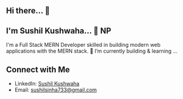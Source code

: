 ## Hi there... 👋
## I'm Sushil Kushwaha... 🙏 NP
I'm a Full Stack MERN Developer skilled in building modern web applications with the MERN stack.
🌱 I’m currently building & learning ...

<!-- ![GitHub Contributions](https://github-readme-stats.vercel.app/api?username=SushilKushwaha&show_icons=true&hide_title=true&hide=prs&count_private=true) -->

## Connect with Me
- LinkedIn: [Sushil Kushwaha]([https://www.linkedin.com/in/sushil-kushwaha-71aa13220)
- Email: [sushilsinha733@gmail.com](mailto:sushilsinha733@gmail.com)


<!--
**SushilKushwaha/SushilKushwaha** is a ✨ _special_ ✨ repository because its `README.md` (this file) appears on your GitHub profile.

Here are some ideas to get you started:

- 🔭 I’m currently working on ...
- 🌱 I’m currently learning ...
- 👯 I’m looking to collaborate on ...
- 🤔 I’m looking for help with ...
- 💬 Ask me about ...
- 📫 How to reach me: ...
- 😄 Pronouns: ...
- ⚡ Fun fact: ...
-->

